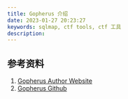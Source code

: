 ```yaml
---
title: Gopherus 介绍
date: 2023-01-27 20:23:27
keywords: sqlmap, ctf tools, ctf 工具
description: 
---
```




## 参考资料

1. [Gopherus Author Website](https://spyclub.tech/)
2. [Gopherus Github](https://github.com/tarunkant/Gopherus)
